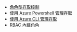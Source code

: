 * [角色型存取控制](../articles/active-directory/role-based-access-control-configure.md)
* [使用 Azure Powershell 管理存取](../articles/active-directory/role-based-access-control-manage-access-powershell.md)
* [使用 Azure CLI 管理存取](../articles/active-directory/role-based-access-control-manage-access-azure-cli.md)
* [RBAC 內建角色](../articles/active-directory/role-based-access-built-in-roles.md)


